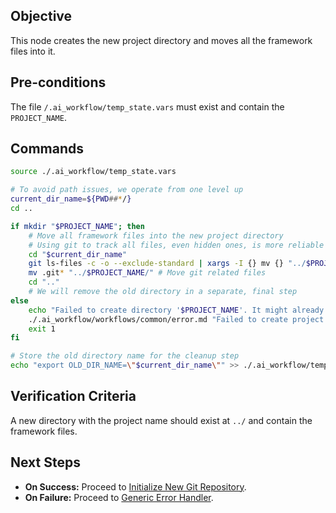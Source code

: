 ## Objective
This node creates the new project directory and moves all the framework files into it.

## Pre-conditions
The file `/.ai_workflow/temp_state.vars` must exist and contain the `PROJECT_NAME`.

## Commands
```bash
source ./.ai_workflow/temp_state.vars

# To avoid path issues, we operate from one level up
current_dir_name=${PWD##*/}
cd ..

if mkdir "$PROJECT_NAME"; then
    # Move all framework files into the new project directory
    # Using git to track all files, even hidden ones, is more reliable
    cd "$current_dir_name"
    git ls-files -c -o --exclude-standard | xargs -I {} mv {} "../$PROJECT_NAME/"
    mv .git* "../$PROJECT_NAME/" # Move git related files
    cd ".."
    # We will remove the old directory in a separate, final step
else
    echo "Failed to create directory '$PROJECT_NAME'. It might already exist."
    ./.ai_workflow/workflows/common/error.md "Failed to create project directory: '$PROJECT_NAME'. It might already exist."
    exit 1
fi

# Store the old directory name for the cleanup step
echo "export OLD_DIR_NAME=\"$current_dir_name\"" >> ./.ai_workflow/temp_state.vars
```

## Verification Criteria
A new directory with the project name should exist at `../` and contain the framework files.

## Next Steps
- **On Success:** Proceed to [Initialize New Git Repository](./04_init_git.md).
- **On Failure:** Proceed to [Generic Error Handler](../../common/error.md).
